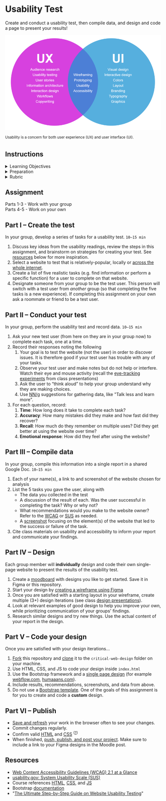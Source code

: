 
# Usability Test

Create and conduct a usability test, then compile data, and design and code a page to present your results!

<img src="assets/img/usability-diagram.png" width="600">

<sup>Usability is a concern for both user experience (UX) and user interface (UI).</sup>


## Instructions

<details>
<summary>Learning Objectives</summary>

Students who complete this assignment will be able to:

- List key ideas for increasing website usability, including testing, common issues, and best practices.
- Demonstrate how to plan, conduct, and compile results from a web usability test.
- Create a custom responsive web page design using, editing, and creating their own content (text, diagrams, images, etc).
- Use HTML, CSS, JS, and the Bootstrap framework to code a responsive web page.

</details>

<details>
<summary>Preparation</summary>

Complete the following to prepare for this assignment. See [Resources](#resources) for additional information as needed.

- [Figma Design Lessons](https://www.figma.com/resources/learn-design/lessons/)
- [Codecademy: CSS 4-1 Color](https://www.codecademy.com/learn/learn-css) (1-8)
- [Codecademy: CSS 5-1 Typography](https://www.codecademy.com/learn/learn-css) (1-19)

</details>

<details>
<summary>Rubric</summary>

See Moodle.

</details>








## Assignment

Parts 1-3 - Work with your group<br>
Parts 4-5 - Work on your own



## Part I – Create the test

In your group, develop a series of tasks for a usability test. `10–15 min`

1. Discuss key ideas from the usability readings, review the steps in this assignment, and brainstorm on strategies for creating your test. See [resources](#resources) below for more inspiration.
1. Select a website to test that is relatively-popular, locally or [across the whole internet](https://moz.com/top500).
1. Create a list of five realistic tasks (e.g. find information or perform a specific function) for a user to complete on that website.
1. Designate someone from your group to be the test user. This person will switch with a test user from *another* group (so that completing the five tasks is a new experience). If completing this assignment on your own ask a roommate or friend to be a test user.



## Part II – Conduct your test

In your group, perform the usability test and record data. `10–15 min`

1. Ask your new test user (from here on they are in your group now) to complete each task, one at a time.
1. Record their responses noting the following
	1. Your goal is to test the website (not the user) in order to discover issues. It is therefore good if your test user has trouble with any of your tasks.
	1. Observe your test user and make notes but do not help or interfere. Watch their eye and mouse activity (recall the [eye-tracking experiments](https://duckduckgo.com/?q=eye+tracking+usabilty&iax=images&ia=images) from class presentations)
	1. Ask the user to “think aloud” to help your group understand why they are making choices.
    1. Use [NN/g](https://www.nngroup.com/articles/talking-to-users/) suggestions for gathering data, like "Talk less and learn more".
1. For each question, record:
	1. **Time**: How long does it take to complete each task?
	1. **Accuracy**: How many mistakes did they make and how fast did they recover?
	1. **Recall**: How much do they remember on multiple uses? Did they get better at using the website over time?
	1. **Emotional response**: How did they feel after using the website?



## Part III – Compile data

In your group, compile this information into a single report in a shared Google Doc. `10–15 min`

1. Each of your name(s), a link to and screenshot of the website chosen for analysis
1. List the 5 tasks you gave the user, along with
    - The data you collected in the test
    - A discussion of the result of each. Was the user successful in completing the task? Why or why not?
    - What recommendations would you make to the website owner? Refer to the [WCAG](https://www.w3.org/WAI/standards-guidelines/wcag/glance/) or [SUS](https://www.usability.gov/how-to-and-tools/methods/system-usability-scale.html) as needed.
    - A [screenshot](https://github.com/omundy/learn-computers#how-to-make-a-screenshot) focusing on the element(s) of the website that led to the success or failure of the task.
1. Cite class materials on usability and accessibility to inform your report and communicate your findings.



## Part IV – Design

Each group member will **individually** design and code their own single-page website to present the results of the usability test.


1. Create a [moodboard](https://www.google.com/search?q=moodboard+web+design&tbm=isch&ved=2ahUKEwijuZXLvrXyAhWmQUIHHYGHBHcQ2-cCegQIABAA&oq=moodboard+web+design&gs_lcp=CgNpbWcQAzIFCAAQgAQyBggAEAgQHjoECAAQQzoECAAQHjoECAAQGFDqibAMWKeWsAxgr5ewDGgAcAB4AIABlwGIAfkHkgEDOS4ymAEAoAEBqgELZ3dzLXdpei1pbWfAAQE&sclient=img&ei=w1IaYePLNaaDieoPgY-SuAc&bih=1064&biw=1920) with designs you like to get started. Save it in Figma or this repository.
1. Start your design by [creating a wireframe using Figma](https://www.figma.com/blog/how-to-wireframe/)
1. Once you are satisfied with a starting layout in your wireframe, create multiple (3+) design iterations (see class [design presentations](https://docs.google.com/presentation/d/1BiIHVEQjmIb2k2vB6N3x1g_S3KSLyZq2YCniq1ONjg8/edit?usp=sharing)).
1. Look at relevant examples of good design to help you improve your own, while prioritizing communication of your groups' findings.
1. Research similar designs and try new things. Use the actual content of your report in the design.


## Part V – Code your design

Once you are satisfied with your design iterations...

1. [Fork](https://docs.google.com/presentation/d/1vtK6LoqwF4rQQZZy-ovuEgsYUwwMRXsqDVMOjAPSBt0/edit#slide=id.gad119073e1_0_6) this repository and [clone](https://docs.google.com/presentation/d/1vtK6LoqwF4rQQZZy-ovuEgsYUwwMRXsqDVMOjAPSBt0/edit#slide=id.g9930d559e8_0_0) it to the `critical-web-design` folder on your machine.
1. Use HTML, CSS, and JS to code your design inside `index.html`
1. Use the Bootstrap framework and a [single page design](https://www.google.com/search?q=single+page+design) (for example [webflow.com](https://webflow.com), [humaaans.com](https://humaaans.com)).
1. Include results, recommendations, screenshots, and data from above.
1. Do not use a [Bootstrap template](https://startbootstrap.com/). One of the goals of this assignment is for you to create and code a **custom** design.


## Part VI – Publish
- [Save and refresh](https://github.com/omundy/learn-computing/blob/main/topics-keyboard-shortcuts.md#web-development-edit-save-refresh-loop) your work in the browser often to see your changes.
- Commit changes regularly.
- Confirm valid [HTML](https://validator.w3.org/) and [CSS](https://jigsaw.w3.org/css-validator/) <sup>([?](https://github.com/omundy/dig245-critical-web-design/blob/main/topics/html-css/css.md#css-validation))</sup>
- When finished, [push, publish, and post your project](https://docs.google.com/document/d/17U_zmzM_eML_qkG0PaOdDRcEk3YEmbiQ1TyNnbAM08k/edit#bookmark=id.8jryplv1i8a). Make sure to include a link to your Figma designs in the Moodle post.










## Resources

- [Web Content Accessibility Guidelines (WCAG) 2.1 at a Glance](https://www.w3.org/WAI/standards-guidelines/wcag/glance/)
- [usability.gov: System Usability Scale (SUS)](https://www.usability.gov/how-to-and-tools/methods/system-usability-scale.html)
- Course references [HTML](https://github.com/omundy/dig245-critical-web-design/blob/main/topics/html-css/html.md), [CSS](https://github.com/omundy/dig245-critical-web-design/blob/main/topics/html-css/css.md), and [JS](https://github.com/omundy/dig245-critical-web-design/blob/main/topics/javascript/javascript.md)
- Bootstrap [documentation](https://getbootstrap.com/docs/)
- "[The Ultimate Step-by-Step Guide on Website Usability Testing](https://kinsta.com/blog/website-usability-testing/)"
